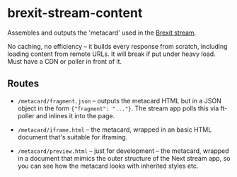 # brexit-stream-content

Assembles and outputs the 'metacard' used in the [Brexit stream](ft.com/brexit).

No caching, no efficiency – it builds every response from scratch, including loading content from remote URLs. It will break if put under heavy load. Must have a CDN or poller in front of it.

## Routes

- `/metacard/fragment.json` – outputs the metacard HTML but in a JSON object in the form `{"fragment": "..."}`. The stream app polls this via ft-poller and inlines it into the page.

- `/metacard/iframe.html` – the metacard, wrapped in an basic HTML document that's suitable for iframing.

- `/metacard/preview.html` – just for development – the metacard, wrapped in a document that mimics the outer structure of the Next stream app, so you can see how the metacard looks with inherited styles etc.
